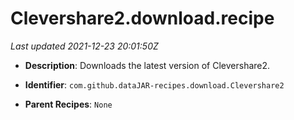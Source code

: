 # Clevershare2.download.recipe

_Last updated 2021-12-23 20:01:50Z_

- **Description**: Downloads the latest version of Clevershare2.

- **Identifier**: `com.github.dataJAR-recipes.download.Clevershare2`

- **Parent Recipes**: `None`
